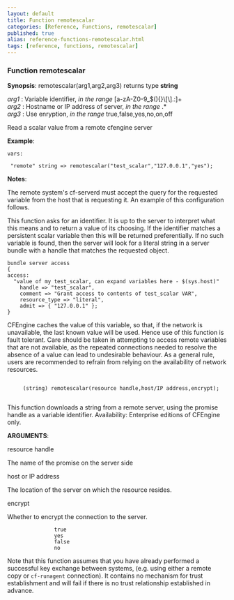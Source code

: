 ```yaml
---
layout: default
title: Function remotescalar
categories: [Reference, Functions, remotescalar]
published: true
alias: reference-functions-remotescalar.html
tags: [reference, functions, remotescalar]
---
```


### Function remotescalar

**Synopsis**: remotescalar(arg1,arg2,arg3) returns type **string**

  
 *arg1* : Variable identifier, *in the range*
[a-zA-Z0-9\_\$(){}\\[\\].:]+   
 *arg2* : Hostname or IP address of server, *in the range* .\*   
 *arg3* : Use enryption, *in the range* true,false,yes,no,on,off   

Read a scalar value from a remote cfengine server

**Example**:  
   

```cf3
vars:

 "remote" string => remotescalar("test_scalar","127.0.0.1","yes");
```

**Notes**:  
   
 The remote system's cf-serverd must accept the query for the requested
variable from the host that is requesting it. An example of this
configuration follows.

This function asks for an identifier. It is up to the server to
interpret what this means and to return a value of its choosing. If the
identifier matches a persistent scalar variable then this will be
returned preferentially. If no such variable is found, then the server
will look for a literal string in a server bundle with a handle that
matches the requested object.

```cf3
bundle server access
{
access:
  "value of my test_scalar, can expand variables here - $(sys.host)"
    handle => "test_scalar",
    comment => "Grant access to contents of test_scalar VAR",
    resource_type => "literal",
    admit => { "127.0.0.1" };
}
```

CFEngine caches the value of this variable, so that, if the network is
unavailable, the last known value will be used. Hence use of this
function is fault tolerant. Care should be taken in attempting to access
remote variables that are not available, as the repeated connections
needed to resolve the absence of a value can lead to undesirable
behaviour. As a general rule, users are recommended to refrain from
relying on the availability of network resources.

```cf3
     
     (string) remotescalar(resource handle,host/IP address,encrypt);
     
```

This function downloads a string from a remote server, using the promise
handle as a variable identifier. Availability: Enterprise editions of
CFEngine only.

**ARGUMENTS**:

resource handle

The name of the promise on the server side   

host or IP address

The location of the server on which the resource resides.   

encrypt

Whether to encrypt the connection to the server.

```cf3
               true
               yes
               false
               no
```

Note that this function assumes that you have already performed a
successful key exchange between systems, (e.g. using either a remote
copy or `cf-runagent` connection). It contains no mechanism for trust
establishment and will fail if there is no trust relationship
established in advance.
